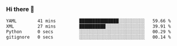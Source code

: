### Hi there 👋

<!--
**gustavkrist/gustavkrist** is a ✨ _special_ ✨ repository because its `README.md` (this file) appears on your GitHub profile.

Here are some ideas to get you started:

- 🔭 I’m currently working on ...
- 🌱 I’m currently learning ...
- 👯 I’m looking to collaborate on ...
- 🤔 I’m looking for help with ...
- 💬 Ask me about ...
- 📫 How to reach me: ...
- 😄 Pronouns: ...
- ⚡ Fun fact: ...
-->

<!--START_SECTION:waka-->

```txt
YAML        41 mins         ███████████████░░░░░░░░░░   59.66 %
XML         27 mins         ██████████░░░░░░░░░░░░░░░   39.91 %
Python      0 secs          ░░░░░░░░░░░░░░░░░░░░░░░░░   00.29 %
gitignore   0 secs          ░░░░░░░░░░░░░░░░░░░░░░░░░   00.14 %
```

<!--END_SECTION:waka-->
